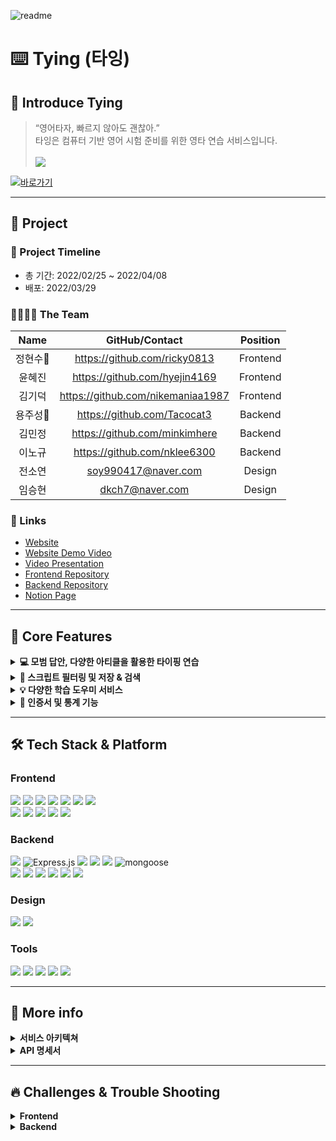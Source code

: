 ![readme](https://imagedelivery.net/v7-TZByhOiJbNM9RaUdzSA/ff671ecb-6cbe-443b-9f63-f589ae677000/public)
<br>

⌨️ Tying (타잉)
=============
## 🙌 Introduce Tying
>“영어타자, 빠르지 않아도 괜찮아.”
<br>타잉은 컴퓨터 기반 영어 시험 준비를 위한 영타 연습 서비스입니다.<br>
<br><img src="https://velog.velcdn.com/images/hyejin4169/post/4752d8a3-b598-4086-b18d-7942a7f322e2/image.png">


[![바로가기](https://imagedelivery.net/v7-TZByhOiJbNM9RaUdzSA/8d36b691-b8d4-48a2-b021-54b481b3ab00/public)](https://ty-ing.com/)


* * *

## 📣 Project
### 📆 Project Timeline
- 총 기간: 2022/02/25 ~ 2022/04/08
- 배포: 2022/03/29

### 👨‍💻👩‍💻 The Team
|Name|GitHub/Contact|Position|
|:---:|:---:|:---:|
|정현수🔰|https://github.com/ricky0813|Frontend|
|윤혜진|https://github.com/hyejin4169|Frontend|
|김기덕|https://github.com/nikemaniaa1987|Frontend|
|용주성🔰|https://github.com/Tacocat3|Backend|
|김민정|https://github.com/minkimhere|Backend|
|이노규|https://github.com/nklee6300|Backend|
|전소연|soy990417@naver.com|Design|
|임승현|dkch7@naver.com|Design|

### 📌 Links
- [Website](https://ty-ing.com/)
- [Website Demo Video](https://youtu.be/hH-18nmtXbM)
- [Video Presentation](https://youtu.be/YajlOfB-aP8)
- [Frontend Repository](https://github.com/ty-ing/ty-ing_FE)
- [Backend Repository](https://github.com/ty-ing/ty-ing_BE)
- [Notion Page](https://power-tilapia-e1d.notion.site/TYING-2fff56c26b5842cfb6620cf4e5c6c5be)

* * *

## 💎 Core Features
<details>
<summary><strong>💻 모범 답안, 다양한 아티클을 활용한 타이핑 연습</strong></summary>
<br/>
  <ul>
<li>대표적인 컴퓨터 기반 국제 영어 시험인 토플 및 아이엘츠 <strong>모범 답안</strong>과 <strong>다양한 아티클</strong>들을 타이핑 지문으로 제공합니다.
<li>주제 선정이 어렵다면 <strong>랜덤</strong>으로도 타이핑을 시작할 수 있습니다.
  </ul>
</details>

<details>
<summary><strong>🔎 스크립트 필터링 및 저장 & 검색</strong></summary>
<br/>
  <ul>
<li>스크립트 필터링을 통해 <strong>원하는 조건의 스크립트를 선택</strong>하여 타이핑할 수도 있습니다.
<li>마음에 드는 스크립트는 <strong>책갈피</strong>를 눌러 <strong>저장</strong>하면 스크립트 선택 페이지에서 모아볼 수 있습니다.
<li><strong>검색기능</strong>을 이용하여 특정 단어가 포함된 스크립트를 직접 검색할 수 있습니다.  
  </ul>
</details>

<details>
<summary><strong>💡 다양한 학습 도우미 서비스</strong></summary>
<br/>
  <ul>
<li><strong>번역 기능</strong>을 사용하여 즉시 모르는 단어나 문장의 한글 뜻을 확인할 수 있습니다.
<li>단어 공부를 위해 모든 유저가 자유롭게 이용 가능한 <strong>오픈 사전</strong>에 뜻을 추가하고 <strong>나만의 단어장</strong>에도 저장할 수 있습니다.
<li>타이핑 중 <strong>타이머, 속도, 정확도</strong>를 체크할 수 있는 기능을 제공합니다.
  </ul>
</details>

<details>
<summary><strong>🏅 인증서 및 통계 기능</strong></summary>
<br/>
  <ul>
<li>타이핑을 끝내면 소요 시간, 속도 등을 한눈에 볼 수 있는 <strong>멋진 인증서</strong>가 발급되며, PNG 파일로 다운로드가 가능합니다.
<li>마이페이지 내 <strong>일별 통계 기능</strong>이 있어 학습 기록을 체크할 수 있습니다.
  </ul>
</details>

* * *

## 🛠 Tech Stack & Platform
### **Frontend**
<p>
<img src="https://img.shields.io/badge/javascript-F7DF1E?style=for-the-badge&logo=javascript&logoColor=black">
<img src="https://img.shields.io/badge/html5-E34F26?style=for-the-badge&logo=html5&logoColor=white">
<img src="https://img.shields.io/badge/css-1572B6?style=for-the-badge&logo=css3&logoColor=white">
<img src="https://img.shields.io/badge/react-61DAFB?style=for-the-badge&logo=react&logoColor=black">
<img src="https://img.shields.io/badge/redux-764ABC?style=for-the-badge&logo=react&logoColor=black">
<img src="https://img.shields.io/badge/axios-007CE2?style=for-the-badge&logo=axios&logoColor=white">
<img src="https://img.shields.io/badge/reactrouterdom-CA4245?style=for-the-badge&logo=reactrouterdom&logoColor=white">
</br>
<img src="https://img.shields.io/badge/styledcomponents-DB7093?style=for-the-badge&logo=styledcomponents&logoColor=white">
<img src="https://img.shields.io/badge/amazonaws-232F3E?style=for-the-badge&logo=amazonaws&logoColor=white">
<img src="https://img.shields.io/badge/amazons3-569A31?style=for-the-badge&logo=amazons3&logoColor=white"> 
<img src="https://img.shields.io/badge/route53-F7A81B?style=for-the-badge&logo=route53&logoColor=white">
<img src="https://img.shields.io/badge/cloudfront-04ACE6?style=for-the-badge&logo=cloudfront&logoColor=white">
<br>
</p>

### **Backend**
<p>
<img src="https://img.shields.io/badge/node.js-339933?style=for-the-badge&logo=Node.js&logoColor=white">
<img alt="Express.js" src ="https://img.shields.io/badge/express-000000.svg?&style=for-the-badge&logo=express&logoColor=white"/>
<img src="https://img.shields.io/badge/javascript-F7DF1E?style=for-the-badge&logo=javascript&logoColor=black">
<img src="https://img.shields.io/badge/passport-33D875?style=for-the-badge&logo=passport&logoColor=white">
<img src="https://img.shields.io/badge/mongoDB-47A248?style=for-the-badge&logo=MongoDB&logoColor=white">
<img alt="mongoose" src ="https://img.shields.io/badge/mongoose-47A248.svg?&style=for-the-badge&logo=mongoose&logoColor=white"/>
</br>
<img src="https://img.shields.io/badge/route53-F7A81B?style=for-the-badge&logo=route53&logoColor=white">
<img src="https://img.shields.io/badge/Load Balancer-FF9E0F?style=for-the-badge&logo=Load Balancer&logoColor=white">
<img src="https://img.shields.io/badge/AWS Ec2-232F3E?style=for-the-badge&logo=amazonaws&logoColor=white"> 
<img src="https://img.shields.io/badge/AWS CloudWatch-EC3750?style=for-the-badge&logo=amazonaws&logoColor=white"> 
<img src="https://img.shields.io/badge/jenkins-D24939?style=for-the-badge&logo=jenkins&logoColor=white"> 
<img src="https://img.shields.io/badge/PM2-2B037A?style=for-the-badge&logo=PM2&logoColor=white">
<br>

### **Design**
<p>
<img src="https://img.shields.io/badge/Figma-F24E1E?style=for-the-badge&logo=Figma&logoColor=white"/>
<img src="https://img.shields.io/badge/Adobe Photoshop-31A8FF?style=for-the-badge&logo=Adobe Photoshop&logoColor=white"/>
</p>

### **Tools**
<p>
<img src="https://img.shields.io/badge/VSCode-007ACC?style=for-the-badge&logo=Visual Studio Code&logoColor=white"/>
<img src="https://img.shields.io/badge/googleanalytics-E37400?style=for-the-badge&logo=googleanalytics&logoColor=white">
<img src="https://img.shields.io/badge/Slack-4A154B?style=for-the-badge&logo=Slack&logoColor=white"/>
<img src="https://img.shields.io/badge/Git-F05032?style=for-the-badge&logo=Git&logoColor=white"/>
<img src="https://img.shields.io/badge/Github-181717?style=for-the-badge&logo=github&logoColor=white">
<br>
</p>

* * *

## 📖 More info
<details markdown="1">
<summary><strong>서비스 아키텍쳐</strong></summary>
<img src="https://imagedelivery.net/v7-TZByhOiJbNM9RaUdzSA/709e790c-3f3a-4f40-1910-4a7dd6b5dc00/public">
</details>
<details>
<summary><strong>API 명세서</strong></summary>
<div markdown="1">

|Fuction|Method|URL|
|:---:|:---:|:---:|
|회원가입|POST|/api/signup|
|아이디 중복검사|POST|/api/signup/idCheck|
|닉네임 중복검사|POST|/api/signup/nicknameCheck|
|로그인|POST|/api/login|
|카카오 로그인 서버 인증|GET|/auth/kakao|
|카카오 로그인 토큰 발급|GET|/api/kakao/callback?code=${code}|
|로그인 여부 확인|GET|/api/auth|
|회원정보 변경(일반로그인&카카오)|PUT|/api/info|
|마이페이지(통계)|GET|/api/mypage/statistic|
|마이페이지(인증서)|GET|/api/mypage/certificate|
|마이페이지(인증서 상세보기)|GET|/api/mypage/certificate/:certificateId/:scriptId|
|키워드 검색|GET|/api/script/search?page=${number}&targetWord=${word}|
|스크립트 필터로 불러오기|GET|api/script/list?scriptCategory=${category}&scriptTopic=${topic}&page=${number}&myscript=ok|
|카테고리 선택 후 랜덤 타이핑 시작|GET|/api/script/:scriptType/:scriptCategory/|
|스크립트|GET|/api/detail/:scriptId|
|나만의 스크립트 등록 여부 조회|GET|/api/myScript/:scriptId|
|나만의 스크립트 등록|POST|/api/myScript/:scriptId|
|나만의 스크립트 삭제|DELETE|/api/myScript/:scriptId|
|결과 저장하기|POST|/api/studyrecord|
|단어 뜻 작성하기|POST|/opendict/:scriptId/:word|
|단어 뜻 불러오기(게스트용)|GET|/opendict/guest/:scriptId/:word|
|단어 뜻 불러오기(로그인사용자)|GET|/opendict/user/:scriptId/:word|
|단어 뜻 수정하기(본인이 작성한 것만 수정가능)|PUT|/opendict/:scriptId/:word/:wordId|
|단어 뜻 삭제하기(본인이 작성한 것만 삭제가능)|DELETE|/opendict/:scriptId/:word/:wordId|
|좋아요 누르기|PUT|/likeDislike/likeUp/:scriptId/:wordId|
|좋아요 취소|PUT|/likeDislike/likeDown/:scriptId/:wordId|
|좋아요 조회|GET|/likeDislike/like/:scriptId/:wordId|
|싫어요 누르기|PUT|/likeDislike/dislikeUp/:scriptId/:wordId|
|싫어요 취소|PUT|/likeDislike/dislikeDown/:scriptId/:wordId|
|싫어요 조회|GET|/likeDislike/dislike/:scriptId/:wordId|
|단어 저장하기|POST|/mydict/:scriptId/:word|
|단어 조회하기(최신순 4개만)|GET|/mydict/some|
|단어 조회하기(전체 조회)|GET|/mydict/all|
|단어 삭제하기|DELETE|/mydict/:scriptId/:word|
|스크립트 저장하기|POST|/api/script|
  
</div>
</details>

* * *

## 🔥 Challenges & Trouble Shooting
<details>
<summary><strong>Frontend</strong></summary>
<details>
<summary><strong>useMemo, useCallback, React.memo를 사용한 최적화</strong></summary>
  <br/>
  <ul>
<li><strong>문제상황</strong>
<p>- 타이핑과 함께 제공되는 기능들(타이머, 속도측정, 오픈사전을 위한 단어클릭 등)을 추가하다보니 잦은 렌더링으로 타이핑 속도가 200타 이상이 되면 렌더링 속도가 타이핑 속도를 따라가지 못하는 문제 발생
<li><strong>해결방안</strong>
<p>- Profiler를 사용하여 Bottle neck확인
<p>- useMemo, useCallback, React.memo와 같은 메모이제이션 관련 훅 사용
<p>- CloudFront를 통한 CDN 적용
<li><strong>결과</strong>
<p>- 타이머로 인해 너무 잦은 렌더링이 발생하여 자식 컴포넌트에서 받는 props 값이 변하지 않는 경우까지 과하게 렌더링 되어 bottle neck이 발생함을 확인
<p>- 자식 컴포넌트에 <strong>React.memo</strong> 적용, 주요한 함수 및 데이터에 각각 <strong>useCallback과 useMemo</strong>를 적용하여 500타까지 문제없이 작동하도록 성능 개선
<p>- 최종 배포 시 CDN을 적용한 결과 반응 속도가 매우 빨라져 <strong>더 긍정적인 유저경험</strong>을 이끌어 내는데에 성공
  </ul>
</details>
  
<details>
<summary><strong>상황에 맞는 검색결과 로딩을 위한 무한스크롤 사용</strong></summary>
  <br/>
  <ul>
<li><strong>문제상황</strong>
<p>- 검색 페이지에서 2가지 시나리오(검색 시 검색결과를 기존 리스트에 추가할 때 / 새로 검색할 때 검색결과를 바꿔줌)에 대응하기 위해 무한스크롤 함수의 파라미터를 다르게 설정해야 함을 인지
<li><strong>해결방안</strong>
<p>- 검색결과를 기존 리스트에 추가하여 로드하는 경우 dispatch로 액션을 발생시키는 함수의 파라미터에 true를 추가함
<p>- 새로운 단어 검색 시 검색결과를 바꿔주기 위해 파라미터 값을 false로 바꿔줌
<li><strong>결과</strong>
<p>- 액션 발생 요청 시 의도한 바에 맞게 <strong>무한 스크롤이 잘 작동</strong>하였고, 사용자가 <strong>더욱 편리하게</strong> 많은 양의 스크립트를 볼 수 있었음
  </ul>
</details>

<details>
<summary><strong>eventListener로 state를 관리하는 타이핑 페이지</strong></summary>
  <br/>
  <ul>
<li><strong>문제상황</strong>
<p>- 기존 onChange를 사용해 text area에 입력되는 값으로 타이핑 기능을 구현하였으나
  타이머, 스피드측정, 정확도, 타이핑에 따라 문단 및 줄 변경, 단어 클릭 시 오픈사전 활성화 등 타이핑 기능 외에도 구현해야 할 기능이 다수 존재
<p>- onChange만으로 다 구현할 수 없는 기능들이 추가되면서 eventListener로 관리되는 기능과 onChange로 관리되는 기능들이 혼재하게 되어 코드의 가독성과 관리 효율성이 저하됨
<li><strong>해결방안</strong>
<p>- 모든 부가기능 및 입력값을 state에 저장하는 것까지 모두 <strong>keydown eventListener로 실행</strong>하도록 하여 키가 눌릴 때 마다 처리될 수 있도록 함
<li><strong>결과</strong>
<p>- 코드 관리 및 예외상황 처리가 <strong>편리</strong>해짐
  </ul>
</details>

</details>

  
<details>
<summary><strong>Backend</strong></summary>
<details>
<summary><strong>부하테스트 및 성능개선</strong></summary>
  <br/>
  <ul>
<li><strong>도입이유</strong>
<p>- 안정적인 서버를 위해 부하테스트 및 성능개선 시도
  <br/>
<li><strong>문제상황1</strong>
<p>- 일정 이상의 요청이 동시에 서버로 오면 서버가 버티지 못하고 정상적으로 명령을 수행하지 못함
<p>- 총 900회의 요청 중 302회만 성공
<p>- http.response_time이 지연되는 경우 응답까지 약 9초의 시간 발생
<li><strong>해결방안</strong>
<p>- 서버 성능 개선을 위해 한 단계 높은 사양의 인스턴스를 사용하여 테스트 시도
<li><strong>의견결정</strong>
<p>- 기존 사용하던 micro 등급의 윗 단계인 small 등급의 인스턴스들 중에서 t3a 인스턴스가 동급의 타 인스턴스 대비 비용 및 cpu사양에서 우위를 점하고 있어 t3a를 사용하여 테스트
  <br/>
<li><strong>문제상황2</strong>
<p>- t3a 인스턴스 변경 이후 서버 connection 문제 발생
<li><strong>해결방안</strong>
<p>- 연결, 방화벽 문제의 원인이 무엇인지 탐색
<p>- port forwarding 관련해서 기존 iptables 설정이 t2인스턴스에서는 가능했으나, t3a에 네트워크 설정에 문제를 일으키는 것으로 확인
<li><strong>의견결정</strong>
<p>- iptables eth설정을 전체 허용으로 변경하여 서버 연결 성공
  <br/>
<li><strong>결과1</strong>
<p>- Artillery 테스트 재진행 결과, 기존에는 ‘900명 중 302명이 성공, 총 80초’가 걸렸다면, 개선 이후 ‘900명 중 900명이 성공, 총 70초’로 개선
<p>- http:response_time의 경우 기존 대비 응답 지연시간 60% 감소
  <br/>
<li><strong>결과2</strong>
<p>- 기존 CPU core 1개 -> 2개로 core수 증가하여 CPU core를 활용할 수 있게 됨  
<p>- PM2 Cluster mode를 도입하여 서버 성능 개선 및 무중단 서비스를 지속 중
  </ul>
</details>

  
  
<details>
<summary><strong>욕설 필터링 간소화</strong></summary>
  <br/>
  <ul>
<li><strong>도입이유</strong>
<p>- 새로운 욕설이 추가될 시 욕설 관리에 대한 문제
<li><strong>문제상황</strong>
<p>- DB에 욕설 collection을 생성하여 만들게 된다면 욕설 추가시마다 collection 자체에 욕설을 추가해야는 번거로움 발생
<li><strong>해결방안</strong>
<p>- fs(file system package)를 사용하여 욕설 파일을 불러오고 불러온 파일로 욕설 필터링 시도
<li><strong>의견결정 및 결과</strong>
<p>- 욕설이 추가될 경우 해당 파일만 간단히 변경하여 욕설 추가 가능하게 함
<p>- DB에 대한 전문지식이 없는 운영인력도 쉽게 욕설 관련 내용을 파악하고 내용을 변경할 수 있게 됨
  </ul>
</details>

<details>
<summary><strong>검색 시 내가 저장한 스크립트 여부 확인</strong></summary>
  <br/>
  <ul>
<li><strong>도입이유</strong>
<p>-  검색 시 유저가 저장한 스크립트인지(북마크) 프론트에 전달하기 위해서
<li><strong>문제상황</strong>
<p>-  검색 결과를 전달할 때 유저가 저장한 스크립트인지 분간이 되지 않음
<li><strong>해결방안</strong>
<p>-  MongoDB의 lookup을 활용
<li><strong>의견결졍 및 결과</strong>
<p>- 유저가 저장한 스크립트에 대한 데이터가 저장되는 테이블인 Myscript에서 userId가 일치하는 데이터에 addFields로 “exist”: “true” 값을 담아 전달함으로써 해결
  </ul>
</details>

* * *
